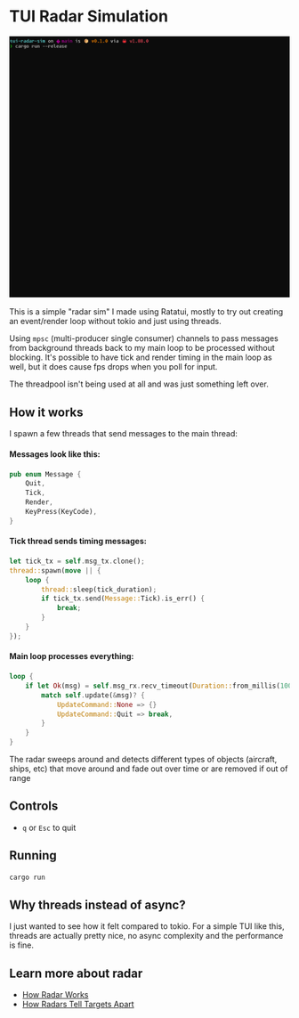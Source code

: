 # TUI Radar Simulation

![demo](demo.gif)

This is a simple "radar sim" I made using Ratatui, mostly to try out creating an event/render loop without tokio and just using threads.

Using `mpsc` (multi-producer single consumer) channels to pass messages from background threads back to my main loop to be processed without blocking. It's possible to have tick and render timing in the main loop as well, but it does cause fps drops when you poll for input.

The threadpool isn't being used at all and was just something left over.

## How it works

I spawn a few threads that send messages to the main thread:

#### Messages look like this:
```rust
pub enum Message {
    Quit,
    Tick,
    Render,
    KeyPress(KeyCode),
}
```

#### Tick thread sends timing messages:
```rust
let tick_tx = self.msg_tx.clone();
thread::spawn(move || {
    loop {
        thread::sleep(tick_duration);
        if tick_tx.send(Message::Tick).is_err() {
            break;
        }
    }
});
```

#### Main loop processes everything:
```rust
loop {
    if let Ok(msg) = self.msg_rx.recv_timeout(Duration::from_millis(100)) {
        match self.update(&msg)? {
            UpdateCommand::None => {}
            UpdateCommand::Quit => break,
        }
    }
}
```

The radar sweeps around and detects different types of objects (aircraft, ships, etc) that move around and fade out over time or are removed if out of range

## Controls
- `q` or `Esc` to quit

## Running
```bash
cargo run
```

## Why threads instead of async?
I just wanted to see how it felt compared to tokio. For a simple TUI like this, threads are actually pretty nice, no async complexity and the performance is fine.

## Learn more about radar
- [How Radar Works](https://www.youtube.com/watch?v=c8OWHnHjIpA)
- [How Radars Tell Targets Apart](https://www.youtube.com/watch?v=MmpPfQ8WoWk)